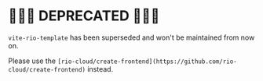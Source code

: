 # 🚨🚨🚨 DEPRECATED 🚨🚨🚨

`vite-rio-template` has been superseded and won't be maintained from now on.

Please use the `[rio-cloud/create-frontend](https://github.com/rio-cloud/create-frontend)` instead.
